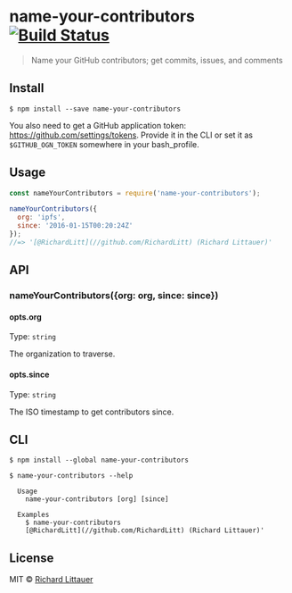# name-your-contributors [![Build Status](https://travis-ci.org/RichardLitt/name-your-contributors.svg?branch=master)](https://travis-ci.org/RichardLitt/name-your-contributors)

> Name your GitHub contributors; get commits, issues, and comments


## Install

```
$ npm install --save name-your-contributors
```

You also need to get a GitHub application token: https://github.com/settings/tokens. Provide it in the CLI or set it as `$GITHUB_OGN_TOKEN` somewhere in your bash_profile.

## Usage

```js
const nameYourContributors = require('name-your-contributors');

nameYourContributors({
  org: 'ipfs',
  since: '2016-01-15T00:20:24Z'
});
//=> '[@RichardLitt](//github.com/RichardLitt) (Richard Littauer)'
```


## API

### nameYourContributors({org: org, since: since})

#### opts.org

Type: `string`

The organization to traverse.

#### opts.since

Type: `string`

The ISO timestamp to get contributors since.


## CLI

```
$ npm install --global name-your-contributors
```

```
$ name-your-contributors --help

  Usage
    name-your-contributors [org] [since]

  Examples
    $ name-your-contributors
    [@RichardLitt](//github.com/RichardLitt) (Richard Littauer)'
```


## License

MIT © [Richard Littauer](http://burntfen.com)
